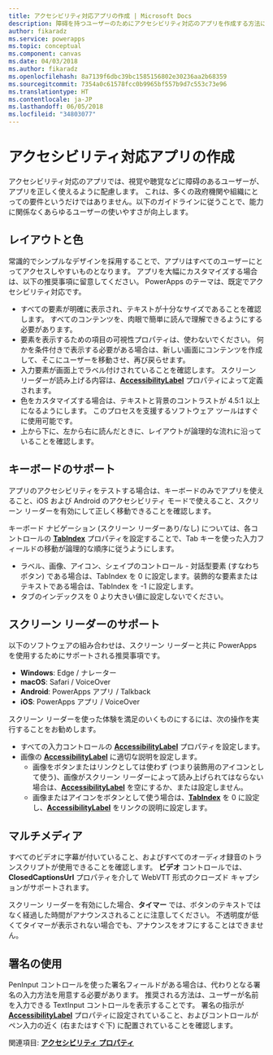 ```yaml
---
title: アクセシビリティ対応アプリの作成 | Microsoft Docs
description: 障碍を持つユーザーのためにアクセシビリティ対応のアプリを作成する方法について説明します
author: fikaradz
ms.service: powerapps
ms.topic: conceptual
ms.component: canvas
ms.date: 04/03/2018
ms.author: fikaradz
ms.openlocfilehash: 8a7139f6dbc39bc1585156802e30236aa2b68359
ms.sourcegitcommit: 7354a0c61578fcc0b9965bf557b9d7c553c73e96
ms.translationtype: HT
ms.contentlocale: ja-JP
ms.lasthandoff: 06/05/2018
ms.locfileid: "34803077"
---
```

# <a name="create-accessible-apps"></a>アクセシビリティ対応アプリの作成
アクセシビリティ対応のアプリでは、視覚や聴覚などに障碍のあるユーザーが、アプリを正しく使えるように配慮します。  これは、多くの政府機関や組織にとっての要件というだけではありません。以下のガイドラインに従うことで、能力に関係なくあらゆるユーザーの使いやすさが向上します。

## <a name="layout-and-color"></a>レイアウトと色
常識的でシンプルなデザインを採用することで、アプリはすべてのユーザーにとってアクセスしやすいものとなります。  アプリを大幅にカスタマイズする場合は、以下の推奨事項に留意してください。  PowerApps のテーマは、既定でアクセシビリティ対応です。
- すべての要素が明確に表示され、テキストが十分なサイズであることを確認します。  すべてのコンテンツを、肉眼で簡単に読んで理解できるようにする必要があります。
- 要素を表示するための項目の可視性プロパティは、使わないでください。  何かを条件付きで表示する必要がある場合は、新しい画面にコンテンツを作成して、そこにユーザーを移動させ、再び戻らせます。
- 入力要素が画面上でラベル付けされていることを確認します。 スクリーン リーダーが読み上げる内容は、**[AccessibilityLabel](controls/properties-accessibility.md)** プロパティによって定義されます。
- 色をカスタマイズする場合は、テキストと背景のコントラストが 4.5:1 以上になるようにします。  このプロセスを支援するソフトウェア ツールはすぐに使用可能です。
- 上から下に、左から右に読んだときに、レイアウトが論理的な流れに沿っていることを確認します。


## <a name="keyboard-support"></a>キーボードのサポート
アプリのアクセシビリティをテストする場合は、キーボードのみでアプリを使えること、iOS および Android のアクセシビリティ モードで使えること、スクリーン リーダーを有効にして正しく移動できることを確認します。

キーボード ナビゲーション (スクリーン リーダーあり/なし) については、各コントロールの **[TabIndex](controls/properties-accessibility.md)** プロパティを設定することで、Tab キーを使った入力フィールドの移動が論理的な順序に従うようにします。
- ラベル、画像、アイコン、シェイプのコントロール - 対話型要素 (すなわちボタン) である場合は、TabIndex を 0 に設定します。装飾的な要素またはテキストである場合は、TabIndex を -1 に設定します。
- タブのインデックスを 0 より大きい値に設定しないでください。

## <a name="screen-reader-support"></a>スクリーン リーダーのサポート
以下のソフトウェアの組み合わせは、スクリーン リーダーと共に PowerApps を使用するためにサポートされる推奨事項です。

- **Windows**: Edge / ナレーター
- **macOS**: Safari / VoiceOver
- **Android**: PowerApps アプリ / Talkback
- **iOS**: PowerApps アプリ / VoiceOver

スクリーン リーダーを使った体験を満足のいくものにするには、次の操作を実行することをお勧めします。

- すべての入力コントロールの **[AccessibilityLabel](controls/properties-accessibility.md)** プロパティを設定します。
- 画像の **[AccessibilityLabel](controls/properties-accessibility.md)** に適切な説明を設定します。
  - 画像をボタンまたはリンクとしては使わず (つまり装飾用のアイコンとして使う)、画像がスクリーン リーダーによって読み上げられてはならない場合は、**[AccessibilityLabel](controls/properties-accessibility.md)** を空にするか、または設定しません。
  - 画像またはアイコンをボタンとして使う場合は、**[TabIndex](controls/properties-accessibility.md)** を 0 に設定し、**[AccessibilityLabel](controls/properties-accessibility.md)** をリンクの説明に設定します。


## <a name="multimedia"></a>マルチメディア
すべてのビデオに字幕が付いていること、およびすべてのオーディオ録音のトランスクリプトが使用できることを確認します。  **ビデオ** コントロールでは、**ClosedCaptionsUrl** プロパティを介して WebVTT 形式のクローズド キャプションがサポートされます。

スクリーン リーダーを有効にした場合、**タイマー** では、ボタンのテキストではなく経過した時間がアナウンスされることに注意してください。  不透明度が低くてタイマーが表示されない場合でも、アナウンスをオフにすることはできません。

## <a name="working-with-signatures"></a>署名の使用
PenInput コントロールを使った署名フィールドがある場合は、代わりとなる署名の入力方法を用意する必要があります。  推奨される方法は、ユーザーが名前を入力できる TextInput コントロールを表示することです。  署名の指示が **[AccessibilityLabel](controls/properties-accessibility.md)** プロパティに設定されていること、およびコントロールがペン入力の近く (右またはすぐ下) に配置されていることを確認します。



関連項目: **[アクセシビリティ プロパティ](controls/properties-accessibility.md)**
